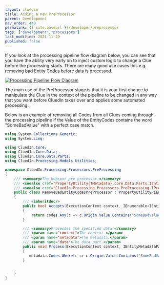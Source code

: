 ```yaml
---
layout: cluedin
title: Adding a new PreProcessor
parent: Development
nav_order: 440
permalink: {{ site.baseurl }}/developer/preprocessor
tags: ["development","processors"]
last_modified: 2021-11-29
published: false
---
```


If you look at the processing pipeline flow diagram below, you can see that you have the ability very early on to inject custom logic to change a Clue before the processing starts. There are many good use cases this e.g. removing bad Entity Codes before data is processed.

<a href="../assets/images/development/processing-pipeline.png" target="_blank">![Processing Pipeline Flow Diagram](../assets/images/development/processing-pipeline.png)</a>

The main use of the PreProcessor stage is that it is your first chance to manipulate the Clue in the context of the pipeline to be changed in any way that you want before CluedIn takes over and applies some automated processing. 

Below is an example of removing all Codes from all Clues coming through the processing pipeline if the Value of the EntityCodes contains the word "SomeBadValue" with a perfect case match.


```csharp
using System.Collections.Generic;
using System.Linq;

using CluedIn.Core;
using CluedIn.Core.Data;
using CluedIn.Core.Data.Parts;
using CluedIn.Processing.Models.Utilities;

namespace CluedIn.Processing.Processors.PreProcessing
{
    /// <summary>The hubspot pre processor.</summary>
    /// <seealso cref="PropertyUtility{TMetadata}.Core.Data.Parts.IEntityMetadataPart}" />
    /// <seealso cref="CluedIn.Processing.Processors.PreProcessing.IPreProcessor" />
    public class RemoveBadEntityCodesPreProcessor : PropertyUtility<IEntityMetadataPart>, IPreProcessor
    {
        /// <inheritdoc/>
        public bool Accepts(ExecutionContext context, IEnumerable<IEntityCode> codes)
        {
            return codes.Any(c => c.Origin.Value.Contains("SomeBadValue"));
        }

        /// <summary>Processes the specified data.</summary>
        /// <param name="context">The context.</param>
        /// <param name="metadata">The metadata.</param>
        /// <param name="data">The data part.</param>
        public void Process(ExecutionContext context, IEntityMetadataPart metadata, IDataPart data)
        {
           metadata.Codes.Where(c => c.Origin.Value.Contains("SomeBadValue")).Remove();
        }

       
    }
}
```